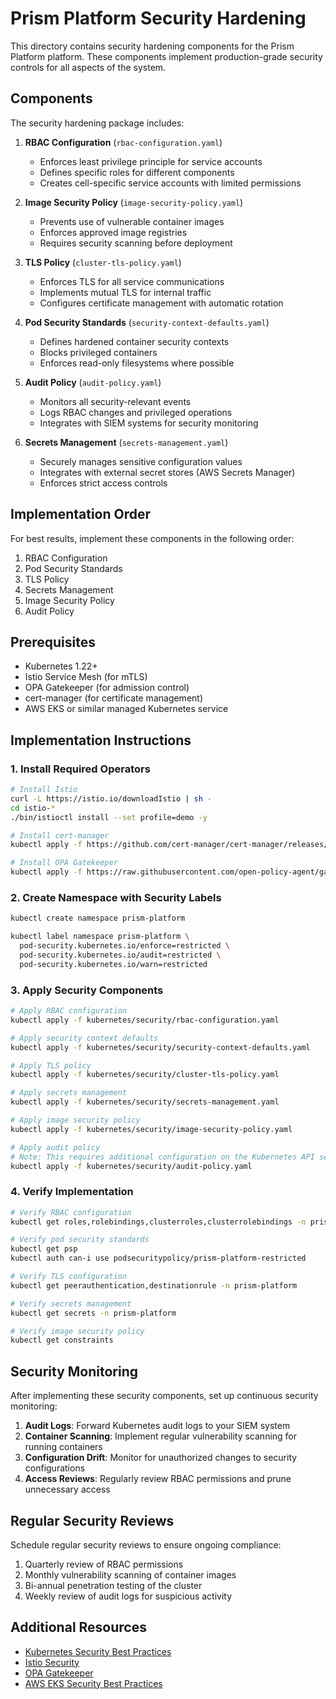 # Prism Platform Security Hardening

This directory contains security hardening components for the Prism Platform platform. These components implement production-grade security controls for all aspects of the system.

## Components

The security hardening package includes:

1. **RBAC Configuration** (`rbac-configuration.yaml`)

   - Enforces least privilege principle for service accounts
   - Defines specific roles for different components
   - Creates cell-specific service accounts with limited permissions

2. **Image Security Policy** (`image-security-policy.yaml`)

   - Prevents use of vulnerable container images
   - Enforces approved image registries
   - Requires security scanning before deployment

3. **TLS Policy** (`cluster-tls-policy.yaml`)

   - Enforces TLS for all service communications
   - Implements mutual TLS for internal traffic
   - Configures certificate management with automatic rotation

4. **Pod Security Standards** (`security-context-defaults.yaml`)

   - Defines hardened container security contexts
   - Blocks privileged containers
   - Enforces read-only filesystems where possible

5. **Audit Policy** (`audit-policy.yaml`)

   - Monitors all security-relevant events
   - Logs RBAC changes and privileged operations
   - Integrates with SIEM systems for security monitoring

6. **Secrets Management** (`secrets-management.yaml`)
   - Securely manages sensitive configuration values
   - Integrates with external secret stores (AWS Secrets Manager)
   - Enforces strict access controls

## Implementation Order

For best results, implement these components in the following order:

1. RBAC Configuration
2. Pod Security Standards
3. TLS Policy
4. Secrets Management
5. Image Security Policy
6. Audit Policy

## Prerequisites

- Kubernetes 1.22+
- Istio Service Mesh (for mTLS)
- OPA Gatekeeper (for admission control)
- cert-manager (for certificate management)
- AWS EKS or similar managed Kubernetes service

## Implementation Instructions

### 1. Install Required Operators

```bash
# Install Istio
curl -L https://istio.io/downloadIstio | sh -
cd istio-*
./bin/istioctl install --set profile=demo -y

# Install cert-manager
kubectl apply -f https://github.com/cert-manager/cert-manager/releases/download/v1.11.0/cert-manager.yaml

# Install OPA Gatekeeper
kubectl apply -f https://raw.githubusercontent.com/open-policy-agent/gatekeeper/release-3.7/deploy/gatekeeper.yaml
```

### 2. Create Namespace with Security Labels

```bash
kubectl create namespace prism-platform

kubectl label namespace prism-platform \
  pod-security.kubernetes.io/enforce=restricted \
  pod-security.kubernetes.io/audit=restricted \
  pod-security.kubernetes.io/warn=restricted
```

### 3. Apply Security Components

```bash
# Apply RBAC configuration
kubectl apply -f kubernetes/security/rbac-configuration.yaml

# Apply security context defaults
kubectl apply -f kubernetes/security/security-context-defaults.yaml

# Apply TLS policy
kubectl apply -f kubernetes/security/cluster-tls-policy.yaml

# Apply secrets management
kubectl apply -f kubernetes/security/secrets-management.yaml

# Apply image security policy
kubectl apply -f kubernetes/security/image-security-policy.yaml

# Apply audit policy
# Note: This requires additional configuration on the Kubernetes API server
kubectl apply -f kubernetes/security/audit-policy.yaml
```

### 4. Verify Implementation

```bash
# Verify RBAC configuration
kubectl get roles,rolebindings,clusterroles,clusterrolebindings -n prism-platform

# Verify pod security standards
kubectl get psp
kubectl auth can-i use podsecuritypolicy/prism-platform-restricted

# Verify TLS configuration
kubectl get peerauthentication,destinationrule -n prism-platform

# Verify secrets management
kubectl get secrets -n prism-platform

# Verify image security policy
kubectl get constraints
```

## Security Monitoring

After implementing these security components, set up continuous security monitoring:

1. **Audit Logs**: Forward Kubernetes audit logs to your SIEM system
2. **Container Scanning**: Implement regular vulnerability scanning for running containers
3. **Configuration Drift**: Monitor for unauthorized changes to security configurations
4. **Access Reviews**: Regularly review RBAC permissions and prune unnecessary access

## Regular Security Reviews

Schedule regular security reviews to ensure ongoing compliance:

1. Quarterly review of RBAC permissions
2. Monthly vulnerability scanning of container images
3. Bi-annual penetration testing of the cluster
4. Weekly review of audit logs for suspicious activity

## Additional Resources

- [Kubernetes Security Best Practices](https://kubernetes.io/docs/concepts/security/overview/)
- [Istio Security](https://istio.io/latest/docs/concepts/security/)
- [OPA Gatekeeper](https://open-policy-agent.github.io/gatekeeper/website/docs/)
- [AWS EKS Security Best Practices](https://aws.github.io/aws-eks-best-practices/security/docs/)
